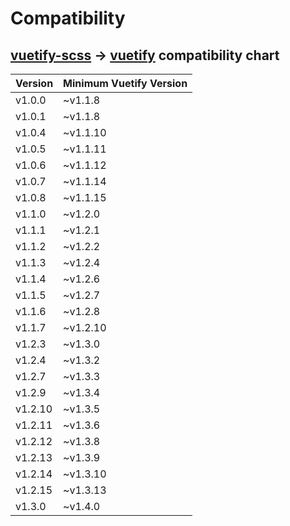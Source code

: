 # Compatibility

## [vuetify-scss][vuetify-scss] -> [vuetify][vuetify] compatibility chart

| Version | Minimum Vuetify Version |
| ------- | ----------------------- |
| v1.0.0  | ~v1.1.8                 |
| v1.0.1  | ~v1.1.8                 |
| v1.0.4  | ~v1.1.10                |
| v1.0.5  | ~v1.1.11                |
| v1.0.6  | ~v1.1.12                |
| v1.0.7  | ~v1.1.14                |
| v1.0.8  | ~v1.1.15                |
| v1.1.0  | ~v1.2.0                 |
| v1.1.1  | ~v1.2.1                 |
| v1.1.2  | ~v1.2.2                 |
| v1.1.3  | ~v1.2.4                 |
| v1.1.4  | ~v1.2.6                 |
| v1.1.5  | ~v1.2.7                 |
| v1.1.6  | ~v1.2.8                 |
| v1.1.7  | ~v1.2.10                |
| v1.2.3  | ~v1.3.0                 |
| v1.2.4  | ~v1.3.2                 |
| v1.2.7  | ~v1.3.3                 |
| v1.2.9  | ~v1.3.4                 |
| v1.2.10 | ~v1.3.5                 |
| v1.2.11 | ~v1.3.6                 |
| v1.2.12 | ~v1.3.8                 |
| v1.2.13 | ~v1.3.9                 |
| v1.2.14 | ~v1.3.10                |
| v1.2.15 | ~v1.3.13                |
| v1.3.0  | ~v1.4.0                 |

[vuetify]: https://vuetifyjs.com/
[vuetify-scss]: https://github.com/nmsmith22389/vuetify-scss/
